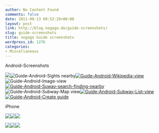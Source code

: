 ```yaml
---
author: No Content Found
comments: false
date: 2011-09-13 09:52:29+00:00
layout: post
link: http://blog.nogago.de/guide-screenshots/
slug: guide-screenshots
title: nogago Guide screenshots
wordpress_id: 1276
categories:
- Miscellaneous
---
```


Android-Screenshots

![](http://blog.nogago.de/wp-content/uploads/2011/08/Guide-Android-Map-View.png)![Guide-Android-Sights nearby](http://blog.nogago.de/wp-content/uploads/2011/08/Guide-Android-Sights-2.png)[![Guide-Android-Wikipedia-view](http://blog.nogago.de/wp-content/uploads/2011/08/Guide-Android-Wikipedia-view.png)](http://blog.nogago.de/wp-content/uploads/2011/08/Guide-Android-Wikipedia-view.png)![Guide-Android-Image-view](http://blog.nogago.de/wp-content/uploads/2011/08/Guide-Android-Image-view.png)[![Guide-Android-Suway-search-finding-nearby](http://blog.nogago.de/wp-content/uploads/2011/08/Guide-Android-Suway-search-finding-nearby.png)](http://blog.nogago.de/wp-content/uploads/2011/08/Guide-Android-Suway-search-finding-nearby.png)![Guide-Android-Subway-Map view](http://blog.nogago.de/wp-content/uploads/2011/08/Guide-Android-Subway-List-view-2.png)[![Guide-Android-Subway-List-view](http://blog.nogago.de/wp-content/uploads/2011/08/Guide-Android-Subway-List-view.png)](http://blog.nogago.de/wp-content/uploads/2011/08/Guide-Android-Subway-List-view.png)[![Guide-Android-Create guide](http://blog.nogago.de/wp-content/uploads/2011/08/Guide-Android-Create.png)](http://blog.nogago.de/wp-content/uploads/2011/08/Guide-Android-Create.png)

iPhone

[![](http://blog.nogago.de/wp-content/uploads/2011/09/Screenshot-2011.08.03-12.07.11-200x300.png)](http://blog.nogago.de/wp-content/uploads/2011/09/Screenshot-2011.08.03-12.07.11.png)[![](http://blog.nogago.de/wp-content/uploads/2011/09/Screenshot-2011.08.03-11.50.53-200x300.png)](http://blog.nogago.de/wp-content/uploads/2011/09/Screenshot-2011.08.03-11.50.53.png)[![](http://blog.nogago.de/wp-content/uploads/2011/09/Screenshot-2011.08.03-12.23.54-200x300.png)](http://blog.nogago.de/wp-content/uploads/2011/09/Screenshot-2011.08.03-12.23.54.png)

[![](http://blog.nogago.de/wp-content/uploads/2011/09/Screenshot-2011.08.03-12.14.30-200x300.png)](http://blog.nogago.de/wp-content/uploads/2011/09/Screenshot-2011.08.03-12.14.30.png)[![](http://blog.nogago.de/wp-content/uploads/2011/09/Screenshot-2011.08.03-12.14.21-200x300.png)](http://blog.nogago.de/wp-content/uploads/2011/09/Screenshot-2011.08.03-12.14.21.png)[![](http://blog.nogago.de/wp-content/uploads/2011/09/Screenshot-2011.08.03-12.24.34-200x300.png)](http://blog.nogago.de/wp-content/uploads/2011/09/Screenshot-2011.08.03-12.24.34.png)






